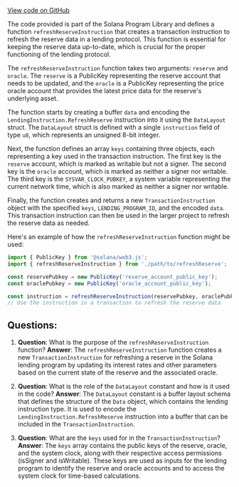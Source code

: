 [View code on GitHub](https://github.com/solana-labs/solana-program-library/token-lending/js/src/instructions/refreshReserve.ts)

The code provided is part of the Solana Program Library and defines a function `refreshReserveInstruction` that creates a transaction instruction to refresh the reserve data in a lending protocol. This function is essential for keeping the reserve data up-to-date, which is crucial for the proper functioning of the lending protocol.

The `refreshReserveInstruction` function takes two arguments: `reserve` and `oracle`. The `reserve` is a PublicKey representing the reserve account that needs to be updated, and the `oracle` is a PublicKey representing the price oracle account that provides the latest price data for the reserve's underlying asset.

The function starts by creating a buffer `data` and encoding the `LendingInstruction.RefreshReserve` instruction into it using the `DataLayout` struct. The `DataLayout` struct is defined with a single `instruction` field of type `u8`, which represents an unsigned 8-bit integer.

Next, the function defines an array `keys` containing three objects, each representing a key used in the transaction instruction. The first key is the `reserve` account, which is marked as writable but not a signer. The second key is the `oracle` account, which is marked as neither a signer nor writable. The third key is the `SYSVAR_CLOCK_PUBKEY`, a system variable representing the current network time, which is also marked as neither a signer nor writable.

Finally, the function creates and returns a new `TransactionInstruction` object with the specified `keys`, `LENDING_PROGRAM_ID`, and the encoded `data`. This transaction instruction can then be used in the larger project to refresh the reserve data as needed.

Here's an example of how the `refreshReserveInstruction` function might be used:

```javascript
import { PublicKey } from '@solana/web3.js';
import { refreshReserveInstruction } from './path/to/refreshReserve';

const reservePubkey = new PublicKey('reserve_account_public_key');
const oraclePubkey = new PublicKey('oracle_account_public_key');

const instruction = refreshReserveInstruction(reservePubkey, oraclePubkey);
// Use the instruction in a transaction to refresh the reserve data
```
## Questions: 
 1. **Question**: What is the purpose of the `refreshReserveInstruction` function?
   **Answer**: The `refreshReserveInstruction` function creates a new `TransactionInstruction` for refreshing a reserve in the Solana lending program by updating its interest rates and other parameters based on the current state of the reserve and the associated oracle.

2. **Question**: What is the role of the `DataLayout` constant and how is it used in the code?
   **Answer**: The `DataLayout` constant is a buffer layout schema that defines the structure of the `Data` object, which contains the lending instruction type. It is used to encode the `LendingInstruction.RefreshReserve` instruction into a buffer that can be included in the `TransactionInstruction`.

3. **Question**: What are the `keys` used for in the `TransactionInstruction`?
   **Answer**: The `keys` array contains the public keys of the reserve, oracle, and the system clock, along with their respective access permissions (isSigner and isWritable). These keys are used as inputs for the lending program to identify the reserve and oracle accounts and to access the system clock for time-based calculations.